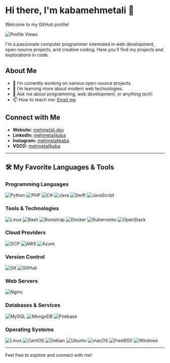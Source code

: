 # Hi there, I'm kabamehmetali 👋

Welcome to my GitHub profile!

<!-- Visitor Counter with Rounded Corners -->
![Profile Views](https://komarev.com/ghpvc/?username=kabamehmetali&style=flat)

I'm a passionate computer programmer interested in web development, open-source projects, and creative coding. Here you'll find my projects and explorations in code.

## About Me

- 🔭 I’m currently working on various open-source projects.
- 🌱 I’m learning more about modern web technologies.
- 💬 Ask me about programming, web development, or anything tech!
- 📫 How to reach me: [Email me](mailto:mehmetalikabaa@icloud.com)

## Connect with Me

- **Website:** [mehmetali.dev](https://mehmetali.dev/)
- **LinkedIn:** [mehmetalikaba](https://www.linkedin.com/in/mehmet-ali-kaba-894257141/)
- **Instagram:** [mehmetalikaba](https://www.instagram.com/mehmetalikaba/)
- **VSCO:** [mehmetalikaba](https://vsco.co/mehmetalikaba/gallery)

---

## 🛠 My Favorite Languages & Tools

### Programming Languages
![Python](https://img.shields.io/badge/Python-3776AB?logo=python&logoColor=white&style=flat)
![PHP](https://img.shields.io/badge/PHP-777BB4?logo=php&logoColor=white&style=flat)
![C#](https://img.shields.io/badge/C%23-239120?logo=c-sharp&logoColor=white&style=flat)
![Java](https://img.shields.io/badge/Java-ED8B00?logo=java&logoColor=white&style=flat)
![Swift](https://img.shields.io/badge/Swift-FA7343?logo=swift&logoColor=white&style=flat)
![JavaScript](https://img.shields.io/badge/JavaScript-F7DF1E?logo=javascript&logoColor=black&style=flat)

### Tools & Technologies
![Linux](https://img.shields.io/badge/Linux-FCC624?logo=linux&logoColor=black&style=flat)
![Bash](https://img.shields.io/badge/Bash-4EAA25?logo=gnu-bash&logoColor=white&style=flat)
![Bootstrap](https://img.shields.io/badge/Bootstrap-7952B3?logo=bootstrap&logoColor=white&style=flat)
![Docker](https://img.shields.io/badge/Docker-2496ED?logo=docker&logoColor=white&style=flat)
![Kubernetes](https://img.shields.io/badge/Kubernetes-326CE5?logo=kubernetes&logoColor=white&style=flat)
![OpenStack](https://img.shields.io/badge/OpenStack-20232A?logo=openstack&logoColor=white&style=flat)

### Cloud Providers
![GCP](https://img.shields.io/badge/GCP-4285F4?logo=google-cloud&logoColor=white&style=flat)
![AWS](https://img.shields.io/badge/AWS-232F3E?logo=amazon-aws&logoColor=white&style=flat)
![Azure](https://img.shields.io/badge/Azure-0078D4?logo=microsoft-azure&logoColor=white&style=flat)

### Version Control
![Git](https://img.shields.io/badge/Git-F05032?logo=git&logoColor=white&style=flat)
![GitHub](https://img.shields.io/badge/GitHub-181717?logo=github&logoColor=white&style=flat)

### Web Servers
![Nginx](https://img.shields.io/badge/Nginx-009639?logo=nginx&logoColor=white&style=flat)

### Databases & Services
![MySQL](https://img.shields.io/badge/MySQL-4479A1?logo=mysql&logoColor=white&style=flat)
![MongoDB](https://img.shields.io/badge/MongoDB-47A248?logo=mongodb&logoColor=white&style=flat)
![Firebase](https://img.shields.io/badge/Firebase-FFCA28?logo=firebase&logoColor=black&style=flat)

### Operating Systems
![Linux](https://img.shields.io/badge/Linux-FCC624?logo=linux&logoColor=black&style=flat)
![CentOS](https://img.shields.io/badge/CentOS-262577?logo=centos&logoColor=white&style=flat)
![Debian](https://img.shields.io/badge/Debian-A80030?logo=debian&logoColor=white&style=flat)
![Ubuntu](https://img.shields.io/badge/Ubuntu-E95420?logo=ubuntu&logoColor=white&style=flat)
![macOS](https://img.shields.io/badge/macOS-000000?logo=apple&logoColor=white&style=flat)
![FreeBSD](https://img.shields.io/badge/FreeBSD-FF0000?logo=freebsd&logoColor=white&style=flat)
![Windows](https://img.shields.io/badge/Windows-0078D6?logo=windows&logoColor=white&style=flat)

---

Feel free to explore and connect with me!
